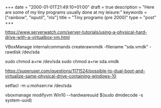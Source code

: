 +++
date = "2000-01-01T21:49:10+01:00"
draft = true
description = "Here are some of my tiny programs usually done at my leisure:"
keywords = ["rainbow", "isputil", "nls"]
title = "Tiny programs (pre 2000)"
type = "post"
+++



https://www.serverwatch.com/server-tutorials/using-a-physical-hard-drive-with-a-virtualbox-vm.html

VBoxManage internalcommands createrawvmdk -filename "sda.vmdk" -rawdisk /dev/sda

sudo chmod a+rw /dev/sda
sudo chmod a+rw sda.vmdk 


https://superuser.com/questions/1171524/possible-to-dual-boot-and-virtualize-same-physical-drive-containing-windows-10

setfacl -m u:mohsen:rw /dev/sda




vboxmanage modifyvm Win10 --hardwareuuid $(sudo dmidecode -s system-uuid)
